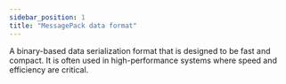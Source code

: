 ```yaml
---
sidebar_position: 1
title: "MessagePack data format"
---
```

A binary-based data serialization format that is designed to be fast and compact. It is often used in high-performance systems where speed and efficiency are critical.
